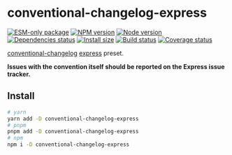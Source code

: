 # conventional-changelog-express

[![ESM-only package][package]][package-url]
[![NPM version][npm]][npm-url]
[![Node version][node]][node-url]
[![Dependencies status][deps]][deps-url]
[![Install size][size]][size-url]
[![Build status][build]][build-url]
[![Coverage status][coverage]][coverage-url]

[package]: https://img.shields.io/badge/package-ESM--only-ffe536.svg
[package-url]: https://nodejs.org/api/esm.html

[npm]: https://img.shields.io/npm/v/conventional-changelog-express.svg
[npm-url]: https://npmjs.com/package/conventional-changelog-express

[node]: https://img.shields.io/node/v/conventional-changelog-express.svg
[node-url]: https://nodejs.org

[deps]: https://img.shields.io/librariesio/release/npm/conventional-changelog-express
[deps-url]: https://libraries.io/npm/conventional-changelog-express/tree

[size]: https://packagephobia.com/badge?p=conventional-changelog-express
[size-url]: https://packagephobia.com/result?p=conventional-changelog-express

[build]: https://img.shields.io/github/actions/workflow/status/conventional-changelog/conventional-changelog/ci.yaml?branch=master
[build-url]: https://github.com/conventional-changelog/conventional-changelog/actions

[coverage]: https://coveralls.io/repos/github/conventional-changelog/conventional-changelog/badge.svg?branch=master
[coverage-url]: https://coveralls.io/github/conventional-changelog/conventional-changelog?branch=master

[conventional-changelog](https://github.com/conventional-changelog/conventional-changelog) [express](https://github.com/strongloop/express) preset.

**Issues with the convention itself should be reported on the Express issue tracker.**

## Install

```bash
# yarn
yarn add -D conventional-changelog-express
# pnpm
pnpm add -D conventional-changelog-express
# npm
npm i -D conventional-changelog-express
```
